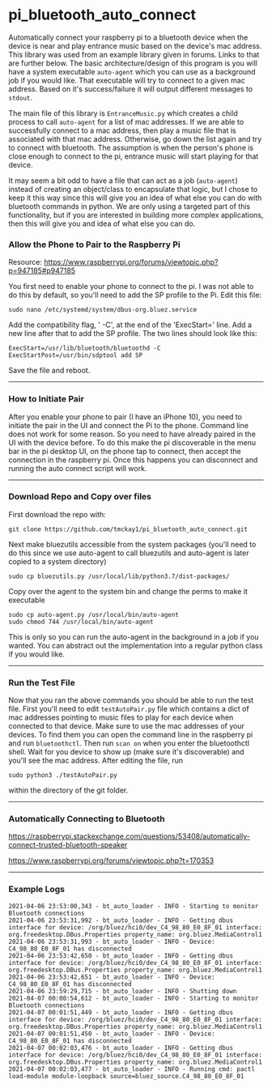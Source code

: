 # pi_bluetooth_auto_connect
Automatically connect your raspberry pi to a bluetooth device when the device is near and play entrance music based on the device's mac address. This library was used from an example library given in forums. Links to that are further below. The basic architecture/design of this program is you will have a system executable `auto-agent` which you can use as a background job if you would like. That executable will try to connect to a given mac address. Based on it's success/failure it will output different messages to `stdout`.

The main file of this library is `EntranceMusic.py` which creates a child process to call `auto-agent` for a list of mac addresses. If we are able to successfully connect to a mac address, then play a music file that is associated with that mac address. Otherwise, go down the list again and try to connect with bluetooth. The assumption is when the person's phone is close enough to connect to the pi, entrance music will start playing for that device.

It may seem a bit odd to have a file that can act as a job (`auto-agent`) instead of creating an object/class to encapsulate that logic, but I chose to keep it this way since this will give you an idea of what else you can do with bluetooth commands in python. We are only using a targeted part of this functionality, but if you are interested in building more complex applications, then this will give you and idea of what else you can do.

### Allow the Phone to Pair to the Raspberry Pi

Resource: https://www.raspberrypi.org/forums/viewtopic.php?p=947185#p947185

You first need to enable your phone to connect to the pi. I was not able to do this by default, so you'll need to add the SP profile to the Pi. Edit this file:

```
sudo nano /etc/systemd/system/dbus-org.bluez.service
```

Add the compatibility flag, ' -C', at the end of the 'ExecStart=' line. Add a new line after that to add the SP profile. The two lines should look like this:

```
ExecStart=/usr/lib/bluetooth/bluetoothd -C
ExecStartPost=/usr/bin/sdptool add SP
```

Save the file and reboot.

-------------

### How to Initiate Pair

After you enable your phone to pair (I have an iPhone 10), you need to initiate the pair in the UI and connect the Pi to the phone. Command line does not work for some reason. So you need to have already paired in the UI with the device before. To do this make the pi discoverable in the menu bar in the pi desktop UI, on the phone tap to connect, then accept the connection in the raspberry pi. Once this happens you can disconnect and running the auto connect script will work.

------------

### Download Repo and Copy over files

First download the repo with:

```
git clone https://github.com/tmckay1/pi_bluetooth_auto_connect.git
```

Next make bluezutils accessible from the system packages (you'll need to do this since we use auto-agent to call bluezutils and auto-agent is later copied to a system directory)

```
sudo cp bluezutils.py /usr/local/lib/python3.7/dist-packages/
```

Copy over the agent to the system bin and change the perms to make it executable

```
sudo cp auto-agent.py /usr/local/bin/auto-agent
sudo chmod 744 /usr/local/bin/auto-agent
```

This is only so you can run the auto-agent in the background in a job if you wanted. You can abstract out the implementation into a regular python class if you would like.

-------------

### Run the Test File

Now that you ran the above commands you should be able to run the test file. First you'll need to edit `testAutoPair.py` file which contains a dict of mac addresses pointing to music files to play for each device when connected to that device. Make sure to use the mac addresses of your devices. To find them you can open the command line in the raspberry pi and run `bluetoothctl`. Then run `scan on` when you enter the bluetoothctl shell. Wait for you device to show up (make sure it's discoverable) and you'll see the mac address. After editing the file, run

```
sudo python3 ./testAutoPair.py
```

within the directory of the git folder.

-------------

### Automatically Connecting to Bluetooth

https://raspberrypi.stackexchange.com/questions/53408/automatically-connect-trusted-bluetooth-speaker

https://www.raspberrypi.org/forums/viewtopic.php?t=170353

-------------

### Example Logs

```
2021-04-06 23:53:00,343 - bt_auto_loader - INFO - Starting to monitor Bluetooth connections
2021-04-06 23:53:31,992 - bt_auto_loader - INFO - Getting dbus interface for device: /org/bluez/hci0/dev_C4_98_80_E0_8F_01 interface: org.freedesktop.DBus.Properties property_name: org.bluez.MediaControl1
2021-04-06 23:53:31,993 - bt_auto_loader - INFO - Device: C4_98_80_E0_8F_01 has disconnected
2021-04-06 23:53:42,650 - bt_auto_loader - INFO - Getting dbus interface for device: /org/bluez/hci0/dev_C4_98_80_E0_8F_01 interface: org.freedesktop.DBus.Properties property_name: org.bluez.MediaControl1
2021-04-06 23:53:42,651 - bt_auto_loader - INFO - Device: C4_98_80_E0_8F_01 has disconnected
2021-04-06 23:59:29,715 - bt_auto_loader - INFO - Shutting down
2021-04-07 00:00:54,612 - bt_auto_loader - INFO - Starting to monitor Bluetooth connections
2021-04-07 00:01:51,449 - bt_auto_loader - INFO - Getting dbus interface for device: /org/bluez/hci0/dev_C4_98_80_E0_8F_01 interface: org.freedesktop.DBus.Properties property_name: org.bluez.MediaControl1
2021-04-07 00:01:51,450 - bt_auto_loader - INFO - Device: C4_98_80_E0_8F_01 has disconnected
2021-04-07 00:02:03,476 - bt_auto_loader - INFO - Getting dbus interface for device: /org/bluez/hci0/dev_C4_98_80_E0_8F_01 interface: org.freedesktop.DBus.Properties property_name: org.bluez.MediaControl1
2021-04-07 00:02:03,477 - bt_auto_loader - INFO - Running cmd: pactl load-module module-loopback source=bluez_source.C4_98_80_E0_8F_01
```
